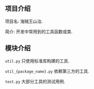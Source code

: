 ## 项目介绍

项目名: 海贼王山治.

简介: 开发中常用到的工具函数或类.

## 模块介绍

`util.py` 只使用标准库构建的工具.

`util_{package_name}.py` 依赖第三方的工具.

`test.py` 大部分工具的测试用例.
